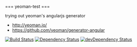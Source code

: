 === yeoman-test ===

trying out yeoman's angularjs generator

* http://yeoman.io/
* https://github.com/yeoman/generator-angular

[![Build Status](https://travis-ci.org/erosson/yeoman-test.svg?branch=master)](https://travis-ci.org/erosson/yeoman-test)
[![Dependency Status](https://david-dm.org/erosson/yeoman-test.svg)](https://david-dm.org/erosson/yeoman-test)
[![devDependency Status](https://david-dm.org/erosson/yeoman-test/dev-status.svg)](https://david-dm.org/erosson/yeoman-test#info=devDependencies)
